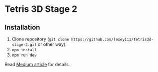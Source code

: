 # Tetris 3D Stage 2

## Installation

1. Clone repository (`git clone https://github.com/lexey111/tetris3d-stage-2.git` or other way).
2. `npm install`
3. `npm run dev`


Read [Medium article](https://lexeykoshkin.medium.com/creating-a-3d-tetris-game-for-dummies-like-me-iii-61ef900770) for details.
